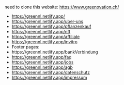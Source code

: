 need to clone this website: https://www.greenovation.ch/

<ul>
    <li>
        <a href="https://greennl.netlify.app/">https://greennl.netlify.app/</a>
    </li>
    <li>
        <a href="https://greennl.netlify.app/uber-uns">https://greennl.netlify.app/uber-uns</a>
    </li>
    <li>
        <a href="https://greennl.netlify.app/pflanzenkauf">https://greennl.netlify.app/pflanzenkauf</a>
    </li>
    <li>
        <a href="https://greennl.netlify.app/nft">https://greennl.netlify.app/nft</a>
    </li>
    <li>
        <a href="https://greennl.netlify.app/affiliate">https://greennl.netlify.app/affiliate</a>
    </li>
    <li>
        <a href="https://greennl.netlify.app/invitro">https://greennl.netlify.app/invitro</a>
    </li>
    <li>
        Footer pages:
    </li>
    <li>
        <a href="https://greennl.netlify.app/bankVerbindung">https://greennl.netlify.app/bankVerbindung</a>
    </li>
    <li>
        <a href="https://greennl.netlify.app/faq">https://greennl.netlify.app/faq</a>
    </li>
    <li>
        <a href="https://greennl.netlify.app/jobs">https://greennl.netlify.app/jobs</a>
    </li>
    <li>
        <a href="https://greennl.netlify.app/agb">https://greennl.netlify.app/agb</a>
    </li>
    <li>
        <a href="https://greennl.netlify.app/datenschutz">https://greennl.netlify.app/datenschutz</a>
    </li>
    <li>
        <a href="https://greennl.netlify.app/impressum">https://greennl.netlify.app/impressum</a>
    </li>
</ul>
